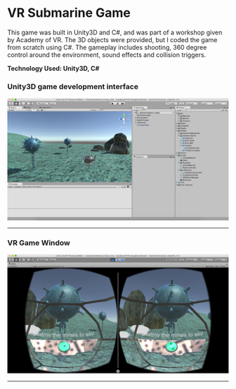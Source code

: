 # VR Submarine Game

This game was built in Unity3D and C#, and was part of a workshop given by
Academy of VR. The 3D objects were provided, but I coded the game from scratch
using C#. The gameplay includes shooting, 360 degree control around the
environment, sound effects and collision triggers.

**Technology Used: Unity3D, C#**

### Unity3D game development interface ###

![Alt text](/image1.png)
***

### VR Game Window ###

![Alt text](/image2.png)
***
